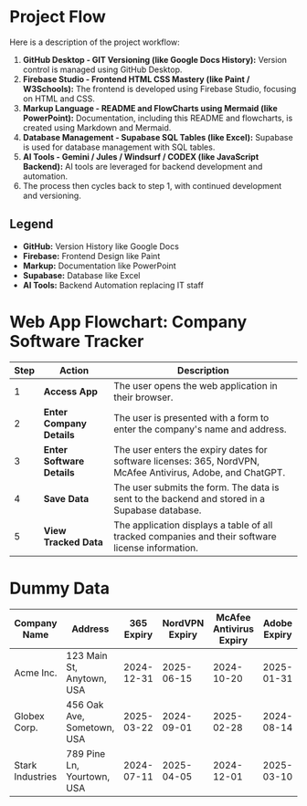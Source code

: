 # Project Flow

Here is a description of the project workflow:

1.  **GitHub Desktop - GIT Versioning (like Google Docs History):** Version control is managed using GitHub Desktop.
2.  **Firebase Studio - Frontend HTML CSS Mastery (like Paint / W3Schools):** The frontend is developed using Firebase Studio, focusing on HTML and CSS.
3.  **Markup Language - README and FlowCharts using Mermaid (like PowerPoint):** Documentation, including this README and flowcharts, is created using Markdown and Mermaid.
4.  **Database Management - Supabase SQL Tables (like Excel):** Supabase is used for database management with SQL tables.
5.  **AI Tools - Gemini / Jules / Windsurf / CODEX (like JavaScript Backend):** AI tools are leveraged for backend development and automation.
6.  The process then cycles back to step 1, with continued development and versioning.

## Legend

*   **GitHub:** Version History like Google Docs
*   **Firebase:** Frontend Design like Paint
*   **Markup:** Documentation like PowerPoint
*   **Supabase:** Database like Excel
*   **AI Tools:** Backend Automation replacing IT staff

# Web App Flowchart: Company Software Tracker

| Step | Action | Description |
|---|---|---|
| 1 | **Access App** | The user opens the web application in their browser. |
| 2 | **Enter Company Details** | The user is presented with a form to enter the company's name and address. |
| 3 | **Enter Software Details** | The user enters the expiry dates for software licenses: 365, NordVPN, McAfee Antivirus, Adobe, and ChatGPT. |
| 4 | **Save Data** | The user submits the form. The data is sent to the backend and stored in a Supabase database. |
| 5 | **View Tracked Data** | The application displays a table of all tracked companies and their software license information. |

# Dummy Data

| Company Name | Address | 365 Expiry | NordVPN Expiry | McAfee Antivirus Expiry | Adobe Expiry | ChatGPT Expiry |
|---|---|---|---|---|---|---|
| Acme Inc. | 123 Main St, Anytown, USA | 2024-12-31 | 2025-06-15 | 2024-10-20 | 2025-01-31 | 2024-11-30 |
| Globex Corp. | 456 Oak Ave, Sometown, USA | 2025-03-22 | 2024-09-01 | 2025-02-28 | 2024-08-14 | 2025-05-19 |
| Stark Industries | 789 Pine Ln, Yourtown, USA | 2024-07-11 | 2025-04-05 | 2024-12-01 | 2025-03-10 | 2024-09-25 |
